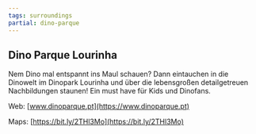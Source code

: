 ```yaml
---
tags: surroundings
partial: dino-parque
---
```


## Dino Parque Lourinha

Nem Dino mal entspannt ins Maul schauen? Dann eintauchen in die Dinowelt im Dinopark Lourinha und über die lebensgroßen detailgetreuen Nachbildungen staunen! Ein must have für Kids und Dinofans.

Web: [www.dinoparque.pt](https://www.dinoparque.pt)

Maps: [https://bit.ly/2THl3Mo](https://bit.ly/2THl3Mo)
